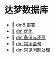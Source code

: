 # 达梦数据库

* 📄 [dm8 部署](达梦数据库/dm8%20部署.md)
* 📄 [dm 优化](达梦数据库/dm%20优化.md)
* 📄 [dm 备份与还原](达梦数据库/dm%20备份与还原.md)
* 📄 [dm 常用语句](达梦数据库/dm%20常用语句.md)
* 📄 [dm 常见问题处理](达梦数据库/dm%20常见问题处理.md)

‍
